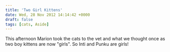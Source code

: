 ```yaml
---
title: 'Two Girl Kittens'
date: Wed, 28 Nov 2012 14:14:42 +0000
draft: false
tags: [cats, Aside]
---
```


This afternoon Marion took the cats to the vet and what we thought once as two boy kittens are now "girls". So Inti and Punku are girls!